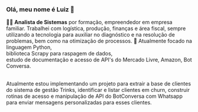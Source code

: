### Olá, meu nome é Luiz 👋

👨‍💼 **Analista de Sistemas** por formação, empreendedor em empresa familiar. Trabalhei com logística, produção, finanças e área fiscal, sempre utilizando a tecnologia para auxiliar no diagnóstico e na resolução de problemas, bem como na otimização de processos.
🚀 Atualmente focado na linguagem Python, <br>
  biblioteca Scrapy para raspagem de dados, <br>
  estudo de documentação e acesso de API's do Mercado Livre, Amazon, Bot Conversa.<br><br>

  Atualmente estou implementando um projeto para extrair a base de clientes do sistema de gestão Trinks, identificar e listar clientes em churn, 
  construir rotinas de acesso e manipulação de API do BotConversa com Whatsapp para enviar mensagens personalizadas para esses clientes. 



